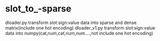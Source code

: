 # slot_to_-sparse
dloader.py  transform slot:sign:value data into sparse and dense matrix(include one hot encoding)
dloader_v1.py transform slot:sign:value data into numpy(cat,num,cat,num,num....,not include one hot encoding)  
